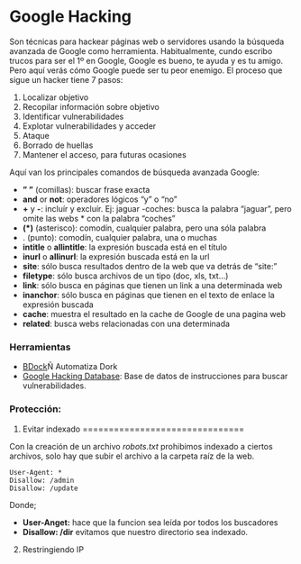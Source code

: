 # Google Hacking 

Son técnicas para hackear páginas web o servidores usando la búsqueda avanzada de Google como herramienta. Habitualmente, cundo escribo trucos para ser el 1º en Google, Google es bueno, te ayuda y es tu amigo. Pero aquí verás cómo Google puede ser tu peor enemigo. El proceso que sigue un hacker tiene 7 pasos:

1. Localizar objetivo
2. Recopilar información sobre objetivo
3. Identificar vulnerabilidades
4. Explotar vulnerabilidades y acceder
5. Ataque
6. Borrado de huellas
7. Mantener el acceso, para futuras ocasiones

 Aquí van los principales comandos de búsqueda avanzada Google:

* **” ”** (comillas): buscar frase exacta
* **and** or **not**: operadores lógicos “y” o “no”
* **+** y **-**: incluír y excluír. Ej: jaguar -coches: busca la palabra “jaguar”, pero omite las webs * con la palabra “coches”
* **(*)** (asterisco): comodín, cualquier palabra, pero una sóla palabra
* . (punto): comodín, cualquier palabra, una o muchas
* **intitle** o **allintitle**: la expresión buscada está en el título
* **inurl** o **allinurl**: la expresión buscada está en la url
* **site**: sólo busca resultados dentro de la web que va detrás de “site:”
* **filetype**: sólo busca archivos de un tipo (doc, xls, txt…)
* **link**: sólo busca en páginas que tienen un link a una determinada web
* **inanchor**: sólo busca en páginas que tienen en el texto de enlace la expresión buscada
* **cache**: muestra el resultado en la cache de Google de una pagina web
* **related**: busca webs relacionadas con una determinada

### Herramientas

* [BDock](https://github.com/deathanym/bdork.git)Ñ Automatiza Dork
* [Google Hacking Database](https://www.exploit-db.com/google-hacking-database/): Base de datos de instrucciones para buscar vulnerabilidades.


### Protección:

1. Evitar indexado
===============================

Con la creación de un archivo _robots.txt_ prohibimos indexado a ciertos archivos, solo hay que subir el archivo a la carpeta raíz de la web.

```
User-Agent: * 
Disallow: /admin 
Disallow: /update
```

Donde;

* **User-Anget:** hace que la funcion sea leída por todos los buscadores
* **Disallow: /dir** evitamos que nuestro directorio sea indexado.

2. Restringiendo IP


